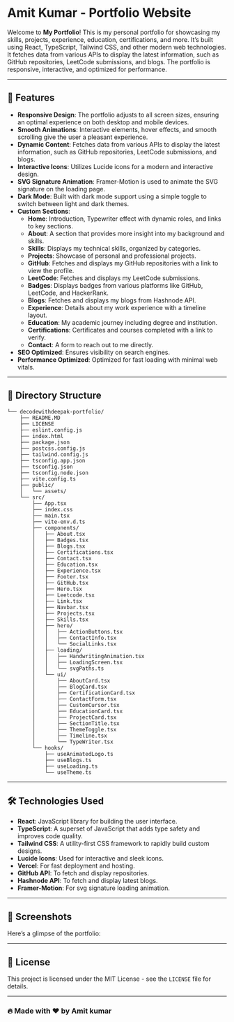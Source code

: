 # Amit Kumar - Portfolio Website 

Welcome to **My Portfolio**! This is my personal portfolio for showcasing my skills, projects, experience, education, certifications, and more. It’s built using React, TypeScript, Tailwind CSS, and other modern web technologies. It fetches data from various APIs to display the latest information, such as GitHub repositories, LeetCode submissions, and blogs. The portfolio is responsive, interactive, and optimized for performance.



---

## 🚀 Features

- **Responsive Design**: The portfolio adjusts to all screen sizes, ensuring an optimal experience on both desktop and mobile devices.
- **Smooth Animations**: Interactive elements, hover effects, and smooth scrolling give the user a pleasant experience.
- **Dynamic Content**: Fetches data from various APIs to display the latest information, such as GitHub repositories, LeetCode submissions, and blogs.
- **Interactive Icons**: Utilizes Lucide icons for a modern and interactive design.
- **SVG Signature Animation**: Framer-Motion is used to animate the SVG signature on the loading page.
- **Dark Mode**: Built with dark mode support using a simple toggle to switch between light and dark themes.
- **Custom Sections**:
  - **Home**: Introduction, Typewriter effect with dynamic roles, and links to key sections.
  - **About**: A section that provides more insight into my background and skills.
  - **Skills**: Displays my technical skills, organized by categories.
  - **Projects**: Showcase of personal and professional projects.
  - **GitHub**: Fetches and displays my GitHub repositories with a link to view the profile.
  - **LeetCode**: Fetches and displays my LeetCode submissions.
  - **Badges**: Displays badges from various platforms like GitHub, LeetCode, and HackerRank.
  - **Blogs**: Fetches and displays my blogs from Hashnode API.
  - **Experience**: Details about my work experience with a timeline layout.
  - **Education**: My academic journey including degree and institution.
  - **Certifications**: Certificates and courses completed with a link to verify.
  - **Contact**: A form to reach out to me directly.
- **SEO Optimized**: Ensures visibility on search engines.
- **Performance Optimized**: Optimized for fast loading with minimal web vitals.

---

## 📂 **Directory Structure**
```
└── decodewithdeepak-portfolio/
    ├── README.MD
    ├── LICENSE
    ├── eslint.config.js
    ├── index.html
    ├── package.json
    ├── postcss.config.js
    ├── tailwind.config.js
    ├── tsconfig.app.json
    ├── tsconfig.json
    ├── tsconfig.node.json
    ├── vite.config.ts
    ├── public/
    │   └── assets/
    └── src/
        ├── App.tsx
        ├── index.css
        ├── main.tsx
        ├── vite-env.d.ts
        ├── components/
        │   ├── About.tsx
        │   ├── Badges.tsx
        │   ├── Blogs.tsx
        │   ├── Certifications.tsx
        │   ├── Contact.tsx
        │   ├── Education.tsx
        │   ├── Experience.tsx
        │   ├── Footer.tsx
        │   ├── GitHub.tsx
        │   ├── Hero.tsx
        │   ├── Leetcode.tsx
        │   ├── Link.tsx
        │   ├── Navbar.tsx
        │   ├── Projects.tsx
        │   ├── Skills.tsx
        │   ├── hero/
        │   │   ├── ActionButtons.tsx
        │   │   ├── ContactInfo.tsx
        │   │   └── SocialLinks.tsx
        │   ├── loading/
        │   │   ├── HandwritingAnimation.tsx
        │   │   ├── LoadingScreen.tsx
        │   │   └── svgPaths.ts
        │   └── ui/
        │       ├── AboutCard.tsx
        │       ├── BlogCard.tsx
        │       ├── CertificationCard.tsx
        │       ├── ContactForm.tsx
        │       ├── CustomCursor.tsx
        │       ├── EducationCard.tsx
        │       ├── ProjectCard.tsx
        │       ├── SectionTitle.tsx
        │       ├── ThemeToggle.tsx
        │       ├── Timeline.tsx
        │       └── TypeWriter.tsx
        └── hooks/
            ├── useAnimatedLogo.ts
            ├── useBlogs.ts
            ├── useLoading.ts
            └── useTheme.ts
```

---

## 🛠 Technologies Used

- **React**: JavaScript library for building the user interface.
- **TypeScript**: A superset of JavaScript that adds type safety and improves code quality.
- **Tailwind CSS**: A utility-first CSS framework to rapidly build custom designs.
- **Lucide Icons**: Used for interactive and sleek icons.
- **Vercel**: For fast deployment and hosting.
- **GitHub API**: To fetch and display repositories.
- **Hashnode API**: To fetch and display latest blogs.
- **Framer-Motion**: For svg signature loading animation.

---

## 📸 Screenshots

Here’s a glimpse of the portfolio:



---

## 📜 License

This project is licensed under the MIT License - see the `LICENSE` file for details.

---


### 🔥 Made with ❤️ by **Amit kumar**
